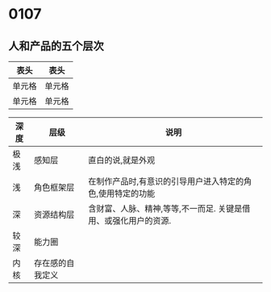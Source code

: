 # 0107

## 人和产品的五个层次
|  表头   | 表头  |
|  ----  | ----  |
| 单元格  | 单元格 |
| 单元格  | 单元格 |


| 深度 | 层级 | 说明 | 
|  ----  | ----  | ----  |
| 极浅 |感知层 |直白的说,就是外观 |
| 浅 | 角色框架层 | 在制作产品时,有意识的引导用户进入特定的角色,使用特定的功能 |
| 深 | 资源结构层 | 含财富、人脉、精神,等等,不一而足. 关键是借用、或强化用户的资源.|
| 较深 | 能力圈 |
| 内核 | 存在感的自我定义

